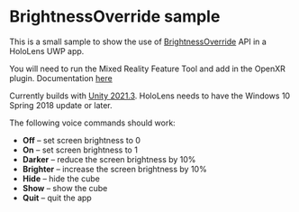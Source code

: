 # BrightnessOverride sample
This is a small sample to show the use of [BrightnessOverride](https://docs.microsoft.com/en-us/uwp/api/windows.graphics.display.brightnessoverride) API in a HoloLens UWP app.

You will need to run the Mixed Reality Feature Tool and add in the OpenXR plugin.  Documentation [here](https://docs.microsoft.com/en-us/windows/mixed-reality/develop/unity/mixed-reality-openxr-plugin)

Currently builds with [Unity 2021.3](https://unity3d.com/unity/qa/lts-releases?version=2021.3).  HoloLens needs to have the Windows 10 Spring 2018 update or later.

The following voice commands should work:
- **Off** – set screen brightness to 0
- **On** – set screen brightness to 1
- **Darker** – reduce the screen brightness by 10%
- **Brighter** – increase the screen brightness by 10%
- **Hide** – hide the cube
- **Show** – show the cube
- **Quit** – quit the app

